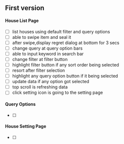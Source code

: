 ## First version

#### House List Page
+ [ ] list houses using default filter and query options
+ [ ] able to swipe item and seal it
+ [ ] after swipe,display regret dialog at bottom for 3 secs
+ [ ] change query at query option bars 
+ [ ] able to input keyword in search bar
+ [ ] change filter at filter button
+ [ ] highlight filter button if any sort order being selected
+ [ ] resort after filter selection
+ [ ] highlight any query option button if it being selected
+ [ ] update data if any option got selected
+ [ ] top scroll is refreshing data 
+ [ ] click setting icon is going to the setting page

#### Query Options
+ [ ] 

#### House Setting Page
+ [ ] 